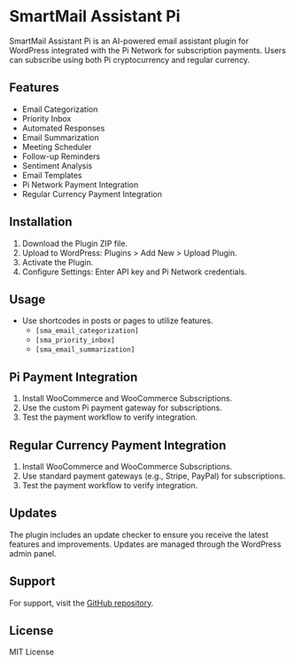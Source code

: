 # SmartMail Assistant Pi

SmartMail Assistant Pi is an AI-powered email assistant plugin for WordPress integrated with the Pi Network for subscription payments. Users can subscribe using both Pi cryptocurrency and regular currency.

## Features
- Email Categorization
- Priority Inbox
- Automated Responses
- Email Summarization
- Meeting Scheduler
- Follow-up Reminders
- Sentiment Analysis
- Email Templates
- Pi Network Payment Integration
- Regular Currency Payment Integration

## Installation
1. Download the Plugin ZIP file.
2. Upload to WordPress: Plugins > Add New > Upload Plugin.
3. Activate the Plugin.
4. Configure Settings: Enter API key and Pi Network credentials.

## Usage
- Use shortcodes in posts or pages to utilize features.
  - `[sma_email_categorization]`
  - `[sma_priority_inbox]`
  - `[sma_email_summarization]`

## Pi Payment Integration
1. Install WooCommerce and WooCommerce Subscriptions.
2. Use the custom Pi payment gateway for subscriptions.
3. Test the payment workflow to verify integration.

## Regular Currency Payment Integration
1. Install WooCommerce and WooCommerce Subscriptions.
2. Use standard payment gateways (e.g., Stripe, PayPal) for subscriptions.
3. Test the payment workflow to verify integration.

## Updates
The plugin includes an update checker to ensure you receive the latest features and improvements. Updates are managed through the WordPress admin panel.

## Support
For support, visit the [GitHub repository](https://github.com/zigie1000/smartmail-assistant-pi).

## License
MIT License
